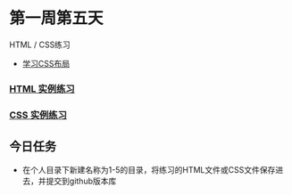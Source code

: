# 第一周第五天
HTML / CSS练习

* [学习CSS布局](http://zh.learnlayout.com/)

### [HTML 实例练习](http://www.runoob.com/html/html-examples.html)
### [CSS 实例练习](http://www.runoob.com/css/css-examples.html)

## 今日任务
* 在个人目录下新建名称为1-5的目录，将练习的HTML文件或CSS文件保存进去，并提交到github版本库